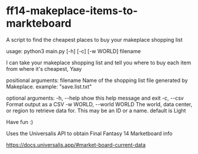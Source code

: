 # ff14-makeplace-items-to-markteboard
A script to find the cheapest places to buy your makeplace shopping list

usage: python3 main.py [-h] [-c] [-w WORLD] filename

I can take your makeplace shopping list and tell you where to buy each item from where it's cheapest,
Yaay

positional arguments:
  filename              Name of the shopping list file generated by Makeplace. example:
                        "save.list.txt"

optional arguments:
  -h, --help            show this help message and exit
  -c, --csv             Format output as a CSV
  -w WORLD, --world WORLD
                        The world, data center, or region to retrieve data for. This may be an ID or a
                        name. default is Light

Have fun :)

Uses the Universalis API to obtain Final Fantasy 14 Marketboard info

https://docs.universalis.app/#market-board-current-data
